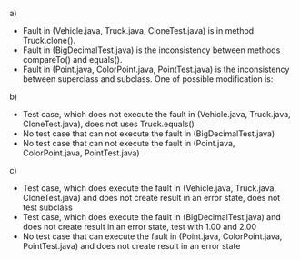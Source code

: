 a) 
- Fault in (Vehicle.java, Truck.java, CloneTest.java) is in method Truck.clone().
- Fault in (BigDecimalTest.java) is the inconsistency between methods compareTo() and equals().
- Fault in (Point.java, ColorPoint.java, PointTest.java) is the inconsistency between superclass and subclass. One of possible modification is:

b) 
- Test case, which does not execute the fault in (Vehicle.java, Truck.java, CloneTest.java), does not uses Truck.equals()
- No test case that can not execute the fault in (BigDecimalTest.java)
- No test case that can not execute the fault in (Point.java, ColorPoint.java, PointTest.java)

c) 
- Test case, which does execute the fault in (Vehicle.java, Truck.java, CloneTest.java) and does not create result in an error state, does not test subclass
- Test case, which does execute the fault in (BigDecimalTest.java) and does not create result in an error state, test with 1.00 and 2.00
- No test case that can execute the fault in (Point.java, ColorPoint.java, PointTest.java) and does not create result in an error state
